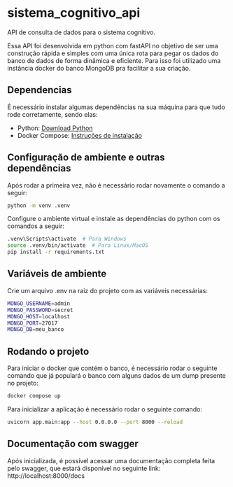 # sistema_cognitivo_api
API de consulta de dados para o sistema cognitivo.

Essa API foi desenvolvida em python com fastAPI no objetivo de ser uma construção rápida e simples com uma única rota para pegar os dados do banco de dados de forma dinâmica e eficiente. Para isso foi utilizado uma instância docker do banco MongoDB pra facilitar a sua criação.

## Dependencias
É necessário instalar algumas dependências na sua máquina para que tudo rode corretamente, sendo elas:

- Python: [Download Python](https://www.python.org/downloads/)
- Docker Compose: [Instruções de instalação](https://docs.docker.com/compose/install/)

## Configuração de ambiente e outras dependências
Após rodar a primeira vez, não é necessário rodar novamente o comando a seguir:
```bash
python -m venv .venv
```

Configure o ambiente virtual e instale as dependências do python com os comandos a seguir:
```bash
.venv\Scripts\activate  # Para Windows
source .venv/bin/activate  # Para Linux/MacOS
pip install -r requirements.txt
```

## Variáveis de ambiente
Crie um arquivo .env na raiz do projeto com as variáveis necessárias:
```bash
MONGO_USERNAME=admin
MONGO_PASSWORD=secret
MONGO_HOST=localhost
MONGO_PORT=27017
MONGO_DB=meu_banco
```

## Rodando o projeto
Para iniciar o docker que contém o banco, é necessário rodar o seguinte comando que já populará o banco com alguns dados de um dump presente no projeto:
```bash
docker compose up
```

Para inicializar a aplicação é necessário rodar o seguinte comando:
```bash
uvicorn app.main:app --host 0.0.0.0 --port 8000 --reload
```

## Documentação com swagger
Após inicializada, é possível acessar uma documentação completa feita pelo swagger, que estará disponível no seguinte link:
http://localhost:8000/docs

